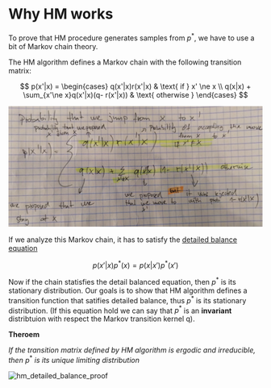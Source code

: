 # Why HM works
To prove that HM procedure generates samples from $p^*$, we have to use a bit of Markov chain theory. 

The HM algorithm defines a Markov chain with the following transition matrix:

$$
p(x'|x) = \begin{cases}
    q(x'|x)r(x'|x) & \text{ if } x' \ne x \\
    q(x|x) + \sum_{x'\ne x}q(x'|x)(q- r(x'|x)) & \text{ otherwise }
\end{cases}
$$

![](../.images/machine_learning/metropolis_hastings_transition_matrix.png)

If we analyze this Markov chain, it has to satisfy the [detailed balance equation](stationary_distrion.md)

$$
p(x'|x)p^*(x) = p(x|x')p^*(x')
$$

Now if the chain statisfies the detail balanced equation, then $p^*$ is its stationary distribution. Our goals is to show that HM algorithm defines a transition function that satifies detailed balance, thus $p^*$ is its stationary distribution. (If this equation hold we can say that $p^*$ is an **invariant**  distribtuion with respect the Markov transition kernel q).

**Theroem**

*If the transition matrix defined by HM algorithm is ergodic and irreducible, then* $p^*$ *is its unique limiting distribution*

![hm_detailed_balance_proof](../.images/machine_learning/metropolis_hastings_detailed_balance_proof.png)